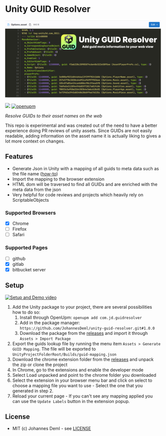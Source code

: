 # Unity GUID Resolver

![Logo](./docs/preview.png)

[![](https://img.shields.io/github/release-date/JohannesDeml/unity-guid-resolver.svg)](https://github.com/JohannesDeml/unity-guid-resolver/releases) [![openupm](https://img.shields.io/npm/v/com.jd.guidresolver?label=openupm&registry_uri=https://package.openupm.com)](https://openupm.com/packages/com.jd.guidresolver/)

*Resolve GUIDs to their asset names on the web* 

This repo is experimental and was created out of the need to have a better experience doing PR reviews of unity assets. Since GUIDs are not easily readable, adding information on the asset name it is actually liking to gives a lot more context on changes.

## Features

* Generate Json in Unity with a mapping of all guids to meta data such as the file name ([how-to](./unity/README.md))
* Import the mapping to the browser extension
* HTML dom will be traversed to find all GUIDs and are enriched with the meta data from the json
* Very helpful for code reviews and projects which heavily rely on ScriptableObjects

### Supported Browsers

- [x] Chrome
- [ ] Firefox
- [ ] Safari

### Supported Pages

- [ ] github
- [x] gitlab
- [x] bitbucket server

## Setup

[![Setup and Demo video](https://i.imgur.com/uECrI0G.png)](https://www.youtube.com/watch?v=Cek_NIIUSBI)

1. Add the Unity package to your project, there are several possibilities how to do so:
   1. Install through OpenUpm: `openupm add com.jd.guidresolver`
   2. Add in the package manager: `https://github.com/JohannesDeml/unity-guid-resolver.git#1.0.0`
   3. Download the package from the [releases](https://github.com/JohannesDeml/unity-guid-resolver/releases/) and import it through `Assets > Import Package` 
2. Export the guids lookup file by running the menu item `Assets > Generate GUID Mapping`. The file will be exported to `UnityProjectFolderRoot/Builds/guid-mapping.json`
3. Download the chrome extension folder from the [releases](https://github.com/JohannesDeml/unity-guid-resolver/releases/) and unpack the zip or clone the project
4. In Chrome, go to the extensions and enable the developer mode
5. Select Load unpacked and point to the chrome folder you downloaded
6. Select the extension in your browser menu bar and click on select to choose a mapping file you want to use - Select the one that you generated in step 2.
7. Reload your current page - If you can't see any mapping applied you can use the `Update Labels` button in the extension popup.

## License

* MIT (c) Johannes Deml - see [LICENSE](./LICENSE.md)
